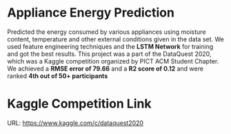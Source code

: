 # Appliance Energy Prediction
Predicted the energy consumed by various appliances using moisture content, temperature and other external conditions given in the data set. We used feature engineering techniques and the **LSTM Network** for training and got the best results. This project was a part of the DataQuest 2020, which was a Kaggle competition organized by PICT ACM Student Chapter. We achieved a **RMSE error of 79.66** and a **R2 score of 0.12** and were ranked **4th out of 50+ participants**

# Kaggle Competition Link
URL: https://www.kaggle.com/c/dataquest2020 
